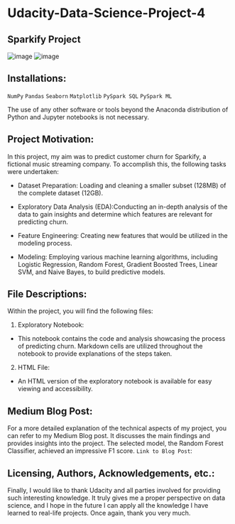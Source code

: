 # Udacity-Data-Science-Project-4
## Sparkify Project
![image](https://github.com/DatMai/Udacity-Data-Science-Project-4/assets/74104677/15ac28eb-1ae8-44f0-9994-6e1730f456a2)
![image](https://github.com/DatMai/Udacity-Data-Science-Project-4/assets/74104677/6d08dd5e-d872-46e2-b90c-80f28e38f658)

## Installations:
`NumPy`
`Pandas`
`Seaborn`
`Matplotlib`
`PySpark SQL`
`PySpark ML`

The use of any other software or tools beyond the Anaconda distribution of Python and Jupyter notebooks is not necessary.

## Project Motivation:
In this project, my aim was to predict customer churn for Sparkify, a fictional music streaming company. To accomplish this, the following tasks were undertaken:

- Dataset Preparation: Loading and cleaning a smaller subset (128MB) of the complete dataset (12GB).

- Exploratory Data Analysis (EDA):Conducting an in-depth analysis of the data to gain insights and determine which features are relevant for predicting churn.

- Feature Engineering: Creating new features that would be utilized in the modeling process.

- Modeling: Employing various machine learning algorithms, including Logistic Regression, Random Forest, Gradient Boosted Trees, Linear SVM, and Naive Bayes, to build predictive models.

## File Descriptions:
Within the project, you will find the following files:

1. Exploratory Notebook:

- This notebook contains the code and analysis showcasing the process of predicting churn. Markdown cells are utilized throughout the notebook to provide explanations of the steps taken.

2. HTML File:

- An HTML version of the exploratory notebook is available for easy viewing and accessibility.

## Medium Blog Post:
For a more detailed explanation of the technical aspects of my project, you can refer to my Medium Blog post. It discusses the main findings and provides insights into the project. The selected model, the Random Forest Classifier, achieved an impressive F1 score.
`Link to Blog Post`:

## Licensing, Authors, Acknowledgements, etc.:
Finally, I would like to thank Udacity and all parties involved for providing such interesting knowledge. It truly gives me a proper perspective on data science, and I hope in the future I can apply all the knowledge I have learned to real-life projects. Once again, thank you very much.
